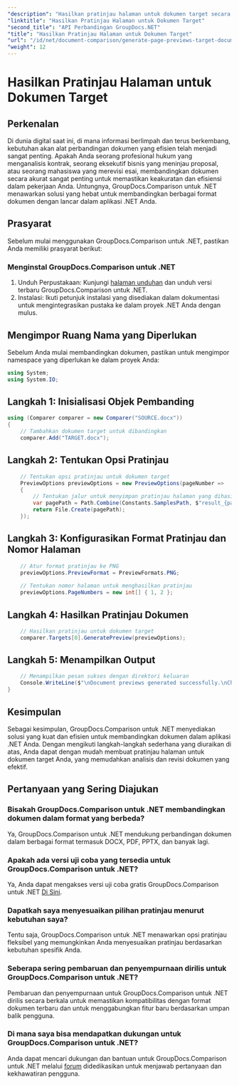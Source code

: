 ```yaml
---
"description": "Hasilkan pratinjau halaman untuk dokumen target secara efisien menggunakan GroupDocs.Comparison untuk .NET. Ikuti panduan langkah demi langkah kami untuk perbandingan dokumen yang lancar."
"linktitle": "Hasilkan Pratinjau Halaman untuk Dokumen Target"
"second_title": "API Perbandingan GroupDocs.NET"
"title": "Hasilkan Pratinjau Halaman untuk Dokumen Target"
"url": "/id/net/document-comparison/generate-page-previews-target-document/"
"weight": 12
---
```


# Hasilkan Pratinjau Halaman untuk Dokumen Target

## Perkenalan
Di dunia digital saat ini, di mana informasi berlimpah dan terus berkembang, kebutuhan akan alat perbandingan dokumen yang efisien telah menjadi sangat penting. Apakah Anda seorang profesional hukum yang menganalisis kontrak, seorang eksekutif bisnis yang meninjau proposal, atau seorang mahasiswa yang merevisi esai, membandingkan dokumen secara akurat sangat penting untuk memastikan keakuratan dan efisiensi dalam pekerjaan Anda. Untungnya, GroupDocs.Comparison untuk .NET menawarkan solusi yang hebat untuk membandingkan berbagai format dokumen dengan lancar dalam aplikasi .NET Anda.
## Prasyarat
Sebelum mulai menggunakan GroupDocs.Comparison untuk .NET, pastikan Anda memiliki prasyarat berikut:
### Menginstal GroupDocs.Comparison untuk .NET
1. Unduh Perpustakaan: Kunjungi [halaman unduhan](https://releases.groupdocs.com/comparison/net/) dan unduh versi terbaru GroupDocs.Comparison untuk .NET.
2. Instalasi: Ikuti petunjuk instalasi yang disediakan dalam dokumentasi untuk mengintegrasikan pustaka ke dalam proyek .NET Anda dengan mulus.

## Mengimpor Ruang Nama yang Diperlukan
Sebelum Anda mulai membandingkan dokumen, pastikan untuk mengimpor namespace yang diperlukan ke dalam proyek Anda:
```csharp
using System;
using System.IO;

```
## Langkah 1: Inisialisasi Objek Pembanding
```csharp
using (Comparer comparer = new Comparer("SOURCE.docx"))
{
    // Tambahkan dokumen target untuk dibandingkan
    comparer.Add("TARGET.docx");
```
## Langkah 2: Tentukan Opsi Pratinjau
```csharp
    // Tentukan opsi pratinjau untuk dokumen target
    PreviewOptions previewOptions = new PreviewOptions(pageNumber =>
    {
        // Tentukan jalur untuk menyimpan pratinjau halaman yang dihasilkan
        var pagePath = Path.Combine(Constants.SamplesPath, $"result_{pageNumber}.png");
        return File.Create(pagePath);
    });
```
## Langkah 3: Konfigurasikan Format Pratinjau dan Nomor Halaman
```csharp
    // Atur format pratinjau ke PNG
    previewOptions.PreviewFormat = PreviewFormats.PNG;
    
    // Tentukan nomor halaman untuk menghasilkan pratinjau
    previewOptions.PageNumbers = new int[] { 1, 2 };
```
## Langkah 4: Hasilkan Pratinjau Dokumen
```csharp
    // Hasilkan pratinjau untuk dokumen target
    comparer.Targets[0].GeneratePreview(previewOptions);
```
## Langkah 5: Menampilkan Output
```csharp
    // Menampilkan pesan sukses dengan direktori keluaran
    Console.WriteLine($"\nDocument previews generated successfully.\nCheck output in {Directory.GetCurrentDirectory()}.");
}
```

## Kesimpulan
Sebagai kesimpulan, GroupDocs.Comparison untuk .NET menyediakan solusi yang kuat dan efisien untuk membandingkan dokumen dalam aplikasi .NET Anda. Dengan mengikuti langkah-langkah sederhana yang diuraikan di atas, Anda dapat dengan mudah membuat pratinjau halaman untuk dokumen target Anda, yang memudahkan analisis dan revisi dokumen yang efektif.
## Pertanyaan yang Sering Diajukan
### Bisakah GroupDocs.Comparison untuk .NET membandingkan dokumen dalam format yang berbeda?
Ya, GroupDocs.Comparison untuk .NET mendukung perbandingan dokumen dalam berbagai format termasuk DOCX, PDF, PPTX, dan banyak lagi.
### Apakah ada versi uji coba yang tersedia untuk GroupDocs.Comparison untuk .NET?
Ya, Anda dapat mengakses versi uji coba gratis GroupDocs.Comparison untuk .NET [Di Sini](https://releases.groupdocs.com/).
### Dapatkah saya menyesuaikan pilihan pratinjau menurut kebutuhan saya?
Tentu saja, GroupDocs.Comparison untuk .NET menawarkan opsi pratinjau fleksibel yang memungkinkan Anda menyesuaikan pratinjau berdasarkan kebutuhan spesifik Anda.
### Seberapa sering pembaruan dan penyempurnaan dirilis untuk GroupDocs.Comparison untuk .NET?
Pembaruan dan penyempurnaan untuk GroupDocs.Comparison untuk .NET dirilis secara berkala untuk memastikan kompatibilitas dengan format dokumen terbaru dan untuk menggabungkan fitur baru berdasarkan umpan balik pengguna.
### Di mana saya bisa mendapatkan dukungan untuk GroupDocs.Comparison untuk .NET?
Anda dapat mencari dukungan dan bantuan untuk GroupDocs.Comparison untuk .NET melalui [forum](https://forum.groupdocs.com/c/comparison/12) didedikasikan untuk menjawab pertanyaan dan kekhawatiran pengguna.